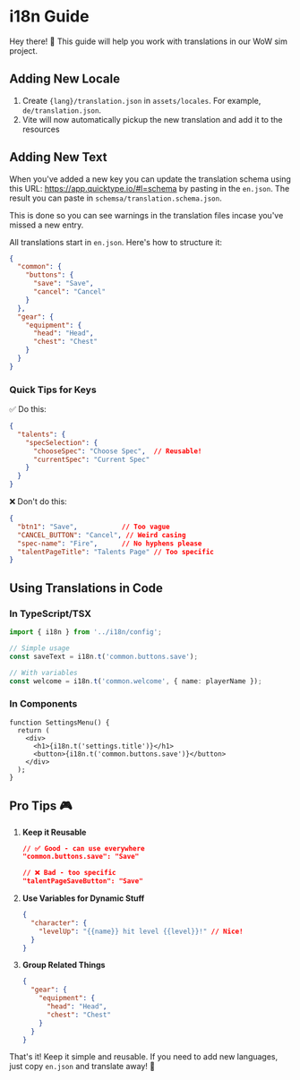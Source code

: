 # i18n Guide

Hey there! 👋 This guide will help you work with translations in our WoW sim project.

## Adding New Locale

1. Create `{lang}/translation.json` in `assets/locales`. For example, `de/translation.json`.
2. Vite will now automatically pickup the new translation and add it to the resources

## Adding New Text

When you've added a new key you can update the translation schema using this URL: https://app.quicktype.io/#l=schema by pasting in the `en.json`.
The result you can paste in `schemsa/translation.schema.json`.

This is done so you can see warnings in the translation files incase you've missed a new entry.

All translations start in `en.json`. Here's how to structure it:

```json
{
  "common": {
    "buttons": {
      "save": "Save",
      "cancel": "Cancel"
    }
  },
  "gear": {
    "equipment": {
      "head": "Head",
      "chest": "Chest"
    }
  }
}
```

### Quick Tips for Keys

✅ Do this:
```json
{
  "talents": {
    "specSelection": {
      "chooseSpec": "Choose Spec",  // Reusable!
      "currentSpec": "Current Spec"
    }
  }
}
```

❌ Don't do this:
```json
{
  "btn1": "Save",           // Too vague
  "CANCEL_BUTTON": "Cancel", // Weird casing
  "spec-name": "Fire",      // No hyphens please
  "talentPageTitle": "Talents Page" // Too specific
}
```

## Using Translations in Code

### In TypeScript/TSX

```typescript
import { i18n } from '../i18n/config';

// Simple usage
const saveText = i18n.t('common.buttons.save');

// With variables
const welcome = i18n.t('common.welcome', { name: playerName });
```

### In Components

```tsx
function SettingsMenu() {
  return (
    <div>
      <h1>{i18n.t('settings.title')}</h1>
      <button>{i18n.t('common.buttons.save')}</button>
    </div>
  );
}
```

## Pro Tips 🎮

1. **Keep it Reusable**
   ```json
   // ✅ Good - can use everywhere
   "common.buttons.save": "Save"

   // ❌ Bad - too specific
   "talentPageSaveButton": "Save"
   ```

2. **Use Variables for Dynamic Stuff**
   ```json
   {
     "character": {
       "levelUp": "{{name}} hit level {{level}}!" // Nice!
     }
   }
   ```

3. **Group Related Things**
   ```json
   {
     "gear": {
       "equipment": {
         "head": "Head",
         "chest": "Chest"
       }
     }
   }
   ```

That's it! Keep it simple and reusable. If you need to add new languages, just copy `en.json` and translate away! 🚀
